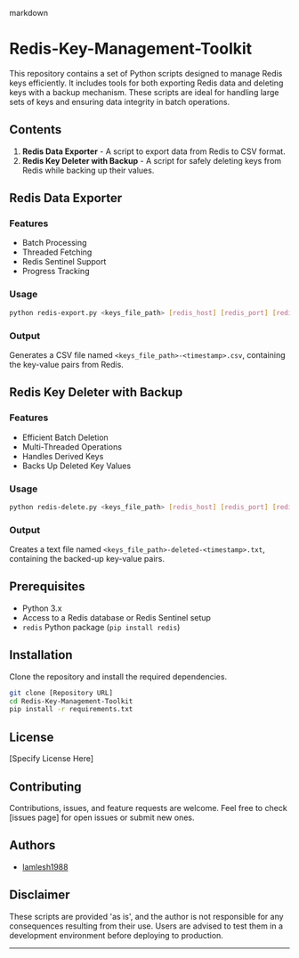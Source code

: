 markdown
# Redis-Key-Management-Toolkit

This repository contains a set of Python scripts designed to manage Redis keys efficiently. It includes tools for both exporting Redis data and deleting keys with a backup mechanism. These scripts are ideal for handling large sets of keys and ensuring data integrity in batch operations.

## Contents

1. **Redis Data Exporter** - A script to export data from Redis to CSV format.
2. **Redis Key Deleter with Backup** - A script for safely deleting keys from Redis while backing up their values.

## Redis Data Exporter

### Features

- Batch Processing
- Threaded Fetching
- Redis Sentinel Support
- Progress Tracking

### Usage

```bash
python redis-export.py <keys_file_path> [redis_host] [redis_port] [redis_db] [sentinel_host] [sentinel_port] [master_name] [redis_password]
```

### Output

Generates a CSV file named `<keys_file_path>-<timestamp>.csv`, containing the key-value pairs from Redis.

## Redis Key Deleter with Backup

### Features

- Efficient Batch Deletion
- Multi-Threaded Operations
- Handles Derived Keys
- Backs Up Deleted Key Values

### Usage

```bash
python redis-delete.py <keys_file_path> [redis_host] [redis_port] [redis_db] [sentinel_host] [sentinel_port] [master_name] [redis_password]
```

### Output

Creates a text file named `<keys_file_path>-deleted-<timestamp>.txt`, containing the backed-up key-value pairs.

## Prerequisites

- Python 3.x
- Access to a Redis database or Redis Sentinel setup
- `redis` Python package (`pip install redis`)

## Installation

Clone the repository and install the required dependencies.

```bash
git clone [Repository URL]
cd Redis-Key-Management-Toolkit
pip install -r requirements.txt
```

## License

[Specify License Here]

## Contributing

Contributions, issues, and feature requests are welcome. Feel free to check [issues page] for open issues or submit new ones.

## Authors

- [lamlesh1988](https://github.com/kamlesh1988)
## Disclaimer

These scripts are provided 'as is', and the author is not responsible for any consequences resulting from their use. Users are advised to test them in a development environment before deploying to production.

---
```
